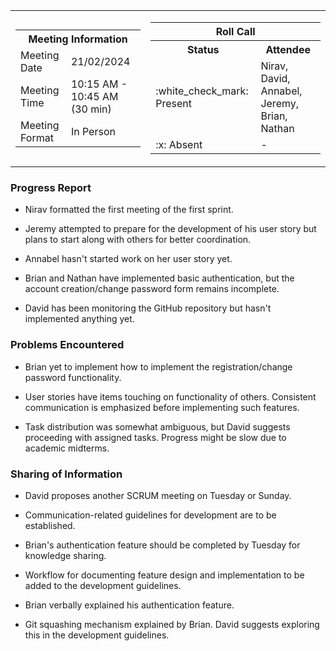<table align="center" cellspacing="0" cellpadding="0">
  <tr>
    <td>
      <table>
        <tr>
          <th colspan="2">Meeting Information</th>
        </tr>
        <tr>
          <td>Meeting Date</td>
          <td>21/02/2024</td>
        </tr>
        <tr>
          <td>Meeting Time</td>
          <td>10:15 AM - 10:45 AM (30 min)</td>
        </tr>
        <tr>
          <td>Meeting Format</td>
          <td>In Person</td>
        </tr>
      </table>
    </td>
    <td>
      <table align="center">
        <tr>
          <th colspan="2">Roll Call</th>
        </tr>
        <tr>
          <th>Status</th>
          <th>Attendee</th>
        </tr>
        <tr>
          <td>:white_check_mark: Present</td>
          <td>Nirav, David, Annabel, Jeremy, Brian, Nathan</td>
        </tr>
        <tr>
          <td>:x: Absent</td>
          <td>-</td>
        </tr>
      </table>
    </td>
  </tr>
</table>

### Progress Report

- Nirav formatted the first meeting of the first sprint.

- Jeremy attempted to prepare for the development of his user story but plans to
  start along with others for better coordination.

- Annabel hasn't started work on her user story yet.

- Brian and Nathan have implemented basic authentication, but the account
  creation/change password form remains incomplete.

- David has been monitoring the GitHub repository but hasn't implemented
  anything yet.

### Problems Encountered

- Brian yet to implement how to implement the registration/change password
  functionality.

- User stories have items touching on functionality of others. Consistent
  communication is emphasized before implementing such features.

- Task distribution was somewhat ambiguous, but David suggests proceeding with
  assigned tasks. Progress might be slow due to academic midterms.

### Sharing of Information

- David proposes another SCRUM meeting on Tuesday or Sunday.

- Communication-related guidelines for development are to be established.

- Brian's authentication feature should be completed by Tuesday for knowledge
  sharing.

- Workflow for documenting feature design and implementation to be added to the
  development guidelines.

- Brian verbally explained his authentication feature.

- Git squashing mechanism explained by Brian. David suggests exploring this in
  the development guidelines.
